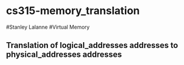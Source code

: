 # cs315-memory_translation
#Stanley Lalanne
#Virtual Memory
## **Translation of logical_addresses addresses to physical_addresses addresses**
